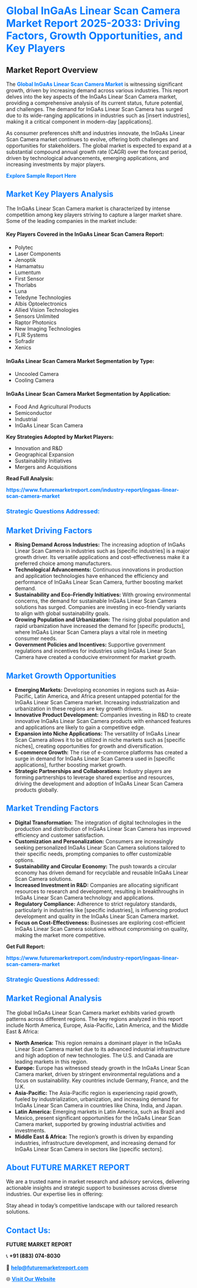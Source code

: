 <h1 style="color: #007BFF;">Global InGaAs Linear Scan Camera Market Report 2025-2033: Driving Factors, Growth Opportunities, and Key Players</h1>

<section id="overview">
<h2>Market Report Overview</h2>
<p>The <a href="https://www.futuremarketreport.com/industry-report/ingaas-linear-scan-camera-market" style="color: #007BFF; text-decoration: none;"><strong>Global InGaAs Linear Scan Camera Market</strong></a> is witnessing significant growth, driven by increasing demand across various industries. This report delves into the key aspects of the InGaAs Linear Scan Camera market, providing a comprehensive analysis of its current status, future potential, and challenges. The demand for InGaAs Linear Scan Camera has surged due to its wide-ranging applications in industries such as [insert industries], making it a critical component in modern-day [applications].</p>
<p>As consumer preferences shift and industries innovate, the InGaAs Linear Scan Camera market continues to evolve, offering both challenges and opportunities for stakeholders. The global market is expected to expand at a substantial compound annual growth rate (CAGR) over the forecast period, driven by technological advancements, emerging applications, and increasing investments by major players.</p>
</section>

<section id="overview">
<p><a href="https://www.futuremarketreport.com/request-sample/reportId=116237" style="color: #007BFF; text-decoration: none;"><strong>Explore Sample Report Here</strong></a></p>
</section>

<section id="key-players">
<h2 style="color: #007BFF;">Market Key Players Analysis</h2>
<p>The InGaAs Linear Scan Camera market is characterized by intense competition among key players striving to capture a larger market share. Some of the leading companies in the market include:</p>
<h4>Key Players Covered in the InGaAs Linear Scan Camera Report:</h4>
<ul><li>Polytec</li><li>Laser Components</li><li>Jenoptik</li><li>Hamamatsu</li><li>Lumentum</li><li>First Sensor</li><li>Thorlabs</li><li>Luna</li><li>Teledyne Technologies</li><li>Albis Optoelectronics</li><li>Allied Vision Technologies</li><li>Sensors Unlimited</li><li>Raptor Photonics</li><li>New Imaging Technologies</li><li>FLIR Systems</li><li>Sofradir</li><li>Xenics</li></ul>
<h4>InGaAs Linear Scan Camera Market Segmentation by Type:</h4>
<ul><li>Uncooled Camera</li><li>Cooling Camera</li></ul>

<h4>InGaAs Linear Scan Camera Market Segmentation by Application:</h4>
<ul><li>Food And Agricultural Products</li><li>Semiconductor</li><li>Industrial</li><li>InGaAs Linear Scan Camera</li></ul>
<p><strong>Key Strategies Adopted by Market Players:</strong></p>
<ul>
<li>Innovation and R&D</li>
<li>Geographical Expansion</li>
<li>Sustainability Initiatives</li>
<li>Mergers and Acquisitions</li>
</ul>
</section>

<section>
<p><strong>Read Full Analysis: </strong></p><a href="https://www.futuremarketreport.com/industry-report/ingaas-linear-scan-camera-market" style="color: #007BFF; text-decoration: none;"><strong>https://www.futuremarketreport.com/industry-report/ingaas-linear-scan-camera-market</strong></a>
<h3 style="color: #007BFF;">Strategic Questions Addressed:</h3>
</section>

<section id="driving-factors">
<h2 style="color: #007BFF;">Market Driving Factors</h2>
<ul>
<li><strong>Rising Demand Across Industries:</strong> The increasing adoption of InGaAs Linear Scan Camera in industries such as [specific industries] is a major growth driver. Its versatile applications and cost-effectiveness make it a preferred choice among manufacturers.</li>
<li><strong>Technological Advancements:</strong> Continuous innovations in production and application technologies have enhanced the efficiency and performance of InGaAs Linear Scan Camera, further boosting market demand.</li>
<li><strong>Sustainability and Eco-Friendly Initiatives:</strong> With growing environmental concerns, the demand for sustainable InGaAs Linear Scan Camera solutions has surged. Companies are investing in eco-friendly variants to align with global sustainability goals.</li>
<li><strong>Growing Population and Urbanization:</strong> The rising global population and rapid urbanization have increased the demand for [specific products], where InGaAs Linear Scan Camera plays a vital role in meeting consumer needs.</li>
<li><strong>Government Policies and Incentives:</strong> Supportive government regulations and incentives for industries using InGaAs Linear Scan Camera have created a conducive environment for market growth.</li>
</ul>
</section>

<section id="growth-opportunities">
<h2 style="color: #007BFF;">Market Growth Opportunities</h2>
<ul>
<li><strong>Emerging Markets:</strong> Developing economies in regions such as Asia-Pacific, Latin America, and Africa present untapped potential for the InGaAs Linear Scan Camera market. Increasing industrialization and urbanization in these regions are key growth drivers.</li>
<li><strong>Innovative Product Development:</strong> Companies investing in R&D to create innovative InGaAs Linear Scan Camera products with enhanced features and applications are likely to gain a competitive edge.</li>
<li><strong>Expansion into Niche Applications:</strong> The versatility of InGaAs Linear Scan Camera allows it to be utilized in niche markets such as [specific niches], creating opportunities for growth and diversification.</li>
<li><strong>E-commerce Growth:</strong> The rise of e-commerce platforms has created a surge in demand for InGaAs Linear Scan Camera used in [specific applications], further boosting market growth.</li>
<li><strong>Strategic Partnerships and Collaborations:</strong> Industry players are forming partnerships to leverage shared expertise and resources, driving the development and adoption of InGaAs Linear Scan Camera products globally.</li>
</ul>
</section>

<section id="trending-factors">
<h2 style="color: #007BFF;">Market Trending Factors</h2>
<ul>
<li><strong>Digital Transformation:</strong> The integration of digital technologies in the production and distribution of InGaAs Linear Scan Camera has improved efficiency and customer satisfaction.</li>
<li><strong>Customization and Personalization:</strong> Consumers are increasingly seeking personalized InGaAs Linear Scan Camera solutions tailored to their specific needs, prompting companies to offer customizable options.</li>
<li><strong>Sustainability and Circular Economy:</strong> The push towards a circular economy has driven demand for recyclable and reusable InGaAs Linear Scan Camera solutions.</li>
<li><strong>Increased Investment in R&D:</strong> Companies are allocating significant resources to research and development, resulting in breakthroughs in InGaAs Linear Scan Camera technology and applications.</li>
<li><strong>Regulatory Compliance:</strong> Adherence to strict regulatory standards, particularly in industries like [specific industries], is influencing product development and quality in the InGaAs Linear Scan Camera market.</li>
<li><strong>Focus on Cost-Effectiveness:</strong> Businesses are exploring cost-efficient InGaAs Linear Scan Camera solutions without compromising on quality, making the market more competitive.</li>
</ul>
</section>

<section>
<p><strong>Get Full Report: </strong></p><a href="https://www.futuremarketreport.com/industry-report/ingaas-linear-scan-camera-market" style="color: #007BFF; text-decoration: none;"><strong>https://www.futuremarketreport.com/industry-report/ingaas-linear-scan-camera-market</strong></a>
<h3 style="color: #007BFF;">Strategic Questions Addressed:</h3>
</section>


<section id="regional-analysis">
<h2 style="color: #007BFF;">Market Regional Analysis</h2>
<p>The global InGaAs Linear Scan Camera market exhibits varied growth patterns across different regions. The key regions analyzed in this report include North America, Europe, Asia-Pacific, Latin America, and the Middle East & Africa:</p>
<ul>
<li><strong>North America:</strong> This region remains a dominant player in the InGaAs Linear Scan Camera market due to its advanced industrial infrastructure and high adoption of new technologies. The U.S. and Canada are leading markets in this region.</li>
<li><strong>Europe:</strong> Europe has witnessed steady growth in the InGaAs Linear Scan Camera market, driven by stringent environmental regulations and a focus on sustainability. Key countries include Germany, France, and the U.K.</li>
<li><strong>Asia-Pacific:</strong> The Asia-Pacific region is experiencing rapid growth, fueled by industrialization, urbanization, and increasing demand for InGaAs Linear Scan Camera in countries like China, India, and Japan.</li>
<li><strong>Latin America:</strong> Emerging markets in Latin America, such as Brazil and Mexico, present significant opportunities for the InGaAs Linear Scan Camera market, supported by growing industrial activities and investments.</li>
<li><strong>Middle East & Africa:</strong> The region’s growth is driven by expanding industries, infrastructure development, and increasing demand for InGaAs Linear Scan Camera in sectors like [specific sectors].</li>
</ul>
</section>

<footer>
<h2 style="color: #007BFF;">About FUTURE MARKET REPORT</h2>
<p>We are a trusted name in market research and advisory services, delivering actionable insights and strategic support to businesses across diverse industries. Our expertise lies in offering:</p>

<p>Stay ahead in today’s competitive landscape with our tailored research solutions.</p>

<h2 style="color: #007BFF;">Contact Us:</h2>
<p><strong>FUTURE MARKET REPORT</strong></p>
<p>📞 <strong>+91 (883) 074-8030</strong></p>
<p>📧 <strong><a href="mailto:help@futuremarketreport.com" style="color: #007BFF;">help@futuremarketreport.com</a></strong></p>
<p>🌐 <strong><a href="https://www.futuremarketreport.com/" style="color: #007BFF;">Visit Our Website</a></strong></p>
</footer>
